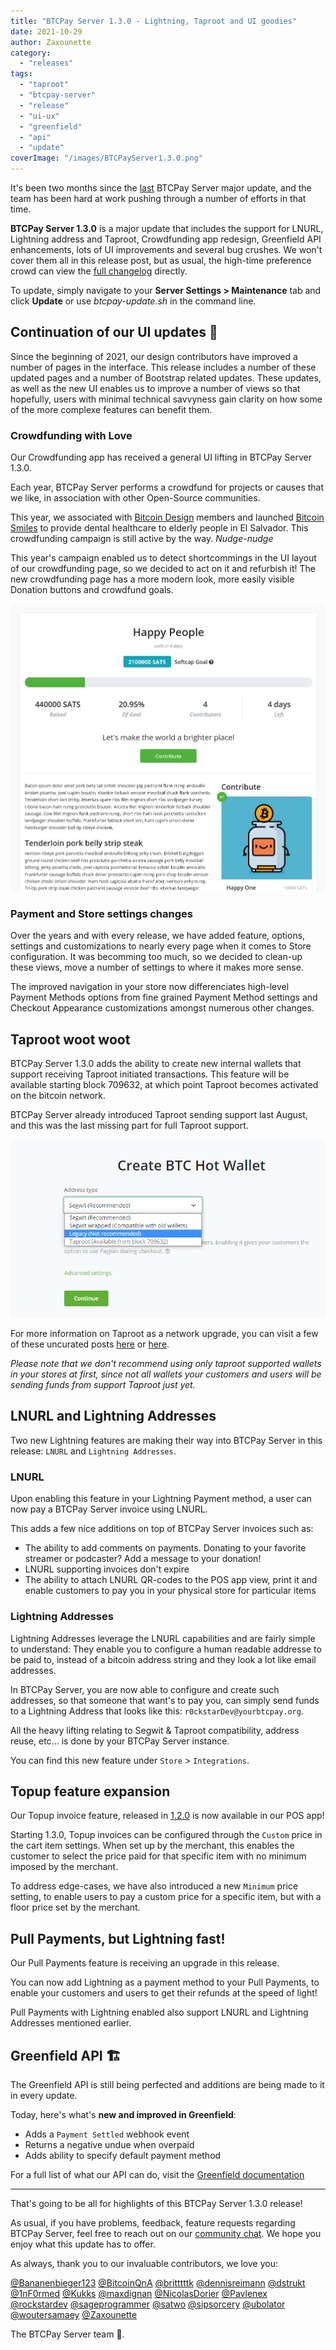 ```yaml
---
title: "BTCPay Server 1.3.0 - Lightning, Taproot and UI goodies"
date: 2021-10-29
author: Zaxounette
category:
  - "releases"
tags:
  - "taproot"
  - "btcpay-server"
  - "release"
  - "ui-ux"
  - "greenfield"
  - "api"
  - "update"
coverImage: "/images/BTCPayServer1.3.0.png"
---
```


It's been two months since the [last](https://blog.btcpayserver.org/btcpay-server-1-2-0/) BTCPay Server major update, and the team has been hard at work pushing through a number of efforts in that time. 

**BTCPay Server 1.3.0** is a major update that includes the support for LNURL, Lightning address and Taproot, Crowdfunding app redesign, Greenfield API enhancements, lots of UI improvements and several bug crushes. 
We won't cover them all in this release post, but as usual, the high-time preference crowd can view the [full changelog](https://github.com/btcpayserver/btcpayserver/releases) directly.

To update, simply navigate to your **Server Settings > Maintenance** tab and click **Update** or use *btcpay-update.sh* in the command line.

## **Continuation of our UI updates** 🎨

Since the beginning of 2021, our design contributors have improved a number of pages in the interface. This release includes a number of these updated pages and a number of Bootstrap related updates. These updates, as well as the new UI enables us to improve a number of views so that hopefully, users with minimal technical savvyness gain clarity on how some of the more complexe features can benefit them.

### **Crowdfunding with Love**

Our Crowdfunding app has received a general UI lifting in BTCPay Server 1.3.0.

Each year, BTCPay Server performs a crowdfund for projects or causes that we like, in association with other Open-Source communities.

This year, we associated with [Bitcoin Design](https://bitcoin.design/) members and launched [Bitcoin Smiles](https://bitcoinsmiles.org/) to provide dental healthcare to elderly people in El Salvador. This crowdfunding campaign is still active by the way. *Nudge-nudge*

This year's campaign enabled us to detect shortcommings in the UI layout of our crowdfunding page, so we decided to act on it and refurbish it!
The new crowdfunding page has a more modern look, more easily visible Donation buttons and crowdfund goals.

![BTCPay 1.3.0 Crowdfund-app view](/images/1.3.0-crowdfund-app.png)

### **Payment and Store settings changes**

Over the years and with every release, we have added feature, options, settings and customizations to nearly every page when it comes to Store configuration. It was becomming too much, so we decided to clean-up these views, move a number of settings to where it makes more sense.

The improved navigation in your store now differenciates high-level Payment Methods options from fine grained Payment Method settings and Checkout Appearance customizations amongst numerous other changes.

<!--
![BTCPay 1.3.0 Store and payment settings view](/images/1.3.0-store-payment-settings.png)
-->

## **Taproot woot woot**

BTCPay Server 1.3.0 adds the ability to create new internal wallets that support receiving Taproot initiated transactions. This feature will be available starting block 709632, at which point Taproot becomes activated on the bitcoin network.

BTCPay Server already introduced Taproot sending support last August, and this was the last missing part for full Taproot support.

![BTCPay 1.3.0 Hot Wallet creation view](/images/1.3.0-taproot-hot-wallet.png)

For more information on Taproot as a network upgrade, you can visit a few of these uncurated posts [here](https://river.com/learn/what-is-taproot/) or [here](https://blog.kraken.com/post/10939/taproot-primer-an-upgrade-for-the-ages/).

*Please note that we don't recommend using only taproot supported wallets in your stores at first, since not all wallets your customers and users will be sending funds from support Taproot just yet.*

## **LNURL and Lightning Addresses** 

Two new Lightning features are making their way into BTCPay Server in this release: `LNURL` and `Lightning Addresses`.

### **LNURL**

Upon enabling this feature in your Lightning Payment method, a user can now pay a BTCPay Server invoice using LNURL.

This adds a few nice additions on top of BTCPay Server invoices such as:
* The ability to add comments on payments. Donating to your favorite streamer or podcaster? Add a message to your donation!
* LNURL supporting invoices don't expire
* The ability to attach LNURL QR-codes to the POS app view, print it and enable customers to pay you in your physical store for particular items

<!--
![BTCPay 1.3.0 LNURL POS view](/images/1.3.0-LNURL-POS-view.png)
-->

### **Lightning Addresses**

Lightning Addresses leverage the LNURL capabilities and are fairly simple to understand:
They enable you to configure a human readable addresse to be paid to, instead of a bitcoin address string and they look a lot like email addresses.

In BTCPay Server, you are now able to configure and create such addresses, so that someone that want's to pay you, can simply send funds to a Lightning Address that looks like this: `r0ckstarDev@yourbtcpay.org`.

All the heavy lifting relating to Segwit & Taproot compatibility, address reuse, etc... is done by your BTCPay Server instance.

You can find this new feature under `Store` > `Integrations`.

## **Topup feature expansion**

Our Topup invoice feature, released in [1.2.0](https://blog.btcpayserver.org/btcpay-server-1-2-0/#top-up-invoices-%F0%9F%A7%BE) is now available in our POS app!

Starting 1.3.0, Topup invoices can be configured through the `Custom` price in the cart item settings. When set up by the merchant, this enables the customer to select the price paid for that specific item with no minimum imposed by the merchant.

To address edge-cases, we have also introduced a new `Minimum` price setting, to enable users to pay a custom price for a specific item, but with a floor price set by the merchant.

## **Pull Payments, but Lightning fast!**

Our Pull Payments feature is receiving an upgrade in this release.

You can now add Lightning as a payment method to your Pull Payments, to enable your customers and users to get their refunds at the speed of light!

Pull Payments with Lightning enabled also support LNURL and Lightning Addresses mentioned earlier.

## **Greenfield API** 🏗️

The Greenfield API is still being perfected and additions are being made to it in every update.

Today, here's what's **new and improved in Greenfield**:

* Adds a `Payment Settled` webhook event
* Returns a negative undue when overpaid
* Adds ability to specify default payment method

For a full list of what our API can do, visit the [Greenfield documentation](https://docs.btcpayserver.org/API/Greenfield/v1/)

----

That's going to be all for highlights of this BTCPay Server 1.3.0 release!

As usual, if you have problems, feedback, feature requests regarding BTCPay Server, feel free to reach out on our [community chat](https://chat.btcpayserver.org/). We hope you enjoy what this update has to offer.

As always, thank you to our invaluable contributors, we love you:

[@Bananenbieger123](https://github.com/Bananenbieger123) [@BitcoinQnA](https://github.com/BitcoinQnA)  [@britttttk](https://github.com/britttttk) [@dennisreimann](https://github.com/dennisreimann) [@dstrukt](https://github.com/dstrukt) [@1nF0rmed](https://github.com/1nF0rmed) [@Kukks](https://github.com/kukks/) [@maxdignan](https://github.com/maxdignan)   [@NicolasDorier](https://github.com/nicolasdorier/) [@Pavlenex](https://github.com/pavlenex/) [@rockstardev](https://github.com/rockstardev/) [@sageprogrammer](https://github.com/sageprogrammer) [@satwo](https://github.com/satwo) [@sipsorcery](https://github.com/sipsorcery) [@ubolator](https://github.com/bolatovumar) [@woutersamaey](https://github.com/woutersamaey) [@Zaxounette](https://github.com/zaxounette)   

The BTCPay Server team 💚.

